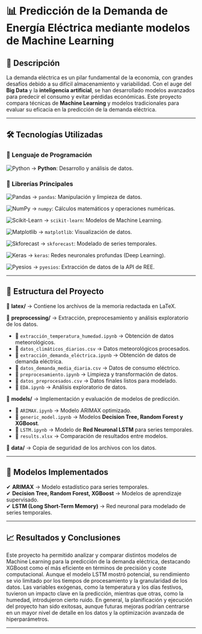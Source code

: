 # 📊 Predicción de la Demanda de Energía Eléctrica mediante modelos de Machine Learning

## 📌 Descripción  
La demanda eléctrica es un pilar fundamental de la economía, con grandes desafíos debido a su difícil almacenamiento y variabilidad. Con el auge del **Big Data** y 
la **inteligencia artificial**, se han desarrollado modelos avanzados para predecir el consumo y evitar pérdidas económicas. Este proyecto compara técnicas de **Machine Learning** 
y modelos tradicionales para evaluar su eficacia en la predicción de la demanda eléctrica.

---

## 🛠️ Tecnologías Utilizadas  

### 📌 Lenguaje de Programación  
![Python](https://img.shields.io/badge/Python-3776AB?style=for-the-badge&logo=python&logoColor=white) → **Python**: Desarrollo y análisis de datos.  

### 📌 Librerías Principales  
![Pandas](https://img.shields.io/badge/Pandas-150458?style=for-the-badge&logo=pandas&logoColor=white) → `pandas`: Manipulación y limpieza de datos.  

![NumPy](https://img.shields.io/badge/NumPy-013243?style=for-the-badge&logo=numpy&logoColor=white) → `numpy`: Cálculos matemáticos y operaciones numéricas.  

![Scikit-Learn](https://img.shields.io/badge/Scikit%20Learn-F7931E?style=for-the-badge&logo=scikit-learn&logoColor=white) → `scikit-learn`: Modelos de Machine Learning.  

![Matplotlib](https://img.shields.io/badge/Matplotlib-11557C?style=for-the-badge&logo=plotly&logoColor=white) → `matplotlib`: Visualización de datos.  

![Skforecast](https://img.shields.io/badge/Skforecast-FF6F00?style=for-the-badge&logo=python&logoColor=white) → `skforecast`: Modelado de series temporales.  

![Keras](https://img.shields.io/badge/Keras-D00000?style=for-the-badge&logo=keras&logoColor=white) → `keras`: Redes neuronales profundas (Deep Learning).  

![Pyesios](https://img.shields.io/badge/Pyesios-003B57?style=for-the-badge&logo=python&logoColor=white) → `pyesios`: Extracción de datos de la API de REE.  
 


---

## 📂 Estructura del Proyecto  

📁 **latex/** → Contiene los archivos de la memoria redactada en LaTeX.  

📁 **preprocessing/** → Extracción, preprocesamiento y análisis exploratorio de los datos.  
  - 📄 `extracción_temperatura_humedad.ipynb` → Obtención de datos meteorológicos.  
  - 📄 `datos_climáticos_diarios.csv` → Datos meteorológicos procesados.  
  - 📄 `extracción_demanda_eléctrica.ipynb` → Obtención de datos de demanda eléctrica.  
  - 📄 `datos_demanda_media_diaria.csv` → Datos de consumo eléctrico.  
  - 📄 `preprocesamiento.ipynb` → Limpieza y transformación de datos.  
  - 📄 `datos_preprocesados.csv` → Datos finales listos para modelado.  
  - 📄 `EDA.ipynb` → Análisis exploratorio de datos.  

📁 **models/** → Implementación y evaluación de modelos de predicción.  
  - 📄 `ARIMAX.ipynb` → Modelo ARIMAX optimizado.  
  - 📄 `generic_model.ipynb` → Modelos **Decision Tree, Random Forest y XGBoost**.  
  - 📄 `LSTM.ipynb` → Modelo de **Red Neuronal LSTM** para series temporales.  
  - 📄 `results.xlsx` → Comparación de resultados entre modelos.  

📁 **data/** → Copia de seguridad de los archivos con los datos.  

---

## 🚀 Modelos Implementados  
✔ **ARIMAX** → Modelo estadístico para series temporales.  
✔ **Decision Tree, Random Forest, XGBoost** → Modelos de aprendizaje supervisado.  
✔ **LSTM (Long Short-Term Memory)** → Red neuronal para modelado de series temporales.  

---

## 📈 Resultados y Conclusiones  
Este proyecto ha permitido analizar y comparar distintos modelos de Machine Learning para la predicción de la demanda eléctrica, destacando XGBoost como el más eficiente en términos de precisión y coste computacional. Aunque el modelo LSTM mostró potencial, su rendimiento se vio limitado por los tiempos de procesamiento y la granularidad de los datos. Las variables exógenas, como la temperatura y los días festivos, tuvieron un impacto clave en la predicción, mientras que otras, como la humedad, introdujeron cierto ruido. En general, la planificación y ejecución del proyecto han sido exitosas, aunque futuras mejoras podrían centrarse en un mayor nivel de detalle en los datos y la optimización avanzada de hiperparámetros. 

---


